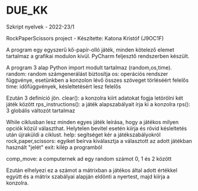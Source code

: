 # DUE_KK
Szkript nyelvek - 2022-23/1

RockPaperScissors project - Készítette: Katona Kristóf (J9OC1F)

A program egy egyszerű kő-papír-olló játék, minden kötelező elemet tartalmaz a grafikai modulon kívül. PyCharm feljesztő rendszerben készült.

A program 3 alap Python import modult tartalmaz (random,os,time).
random: random számgenerálást biztosítja
os: operációs rendszer függvénye, esetünkben a konzolon lévő összes szöveget törléséért felelős
time: időfüggvények, késleltetésért lesz felelős

Ezután 3 definíció jön.
clear(): a konzolra kiírt adatokat fogja letörölni két játék között
rps_instructions(): a játék alapszabályait írja ki a konzolra
rps(): 3 globális változót tartalmaz

While ciklusban lesz minden egyes játék leírása, hogy a játékos milyen opciók közül választhat. Helytelen bevitel esetén kiírja és rövid késleltetés után újraküldi a ciklust.
help: segítséget kér a játékszabályokról
rock,paper,scissors: egyiket beírva kiválasztja a választott az adott játékban használt "jelét"
exit: kilép a programból

comp_move: a computernek ad egy random számot 0, 1 és 2 között

Ezután elhelyezi ez a számot a mátrixban a játékos által adott értékkel együtt és a mátrix szabályai alapján eldönti a nyertest, majd kiírja a konzolra.



